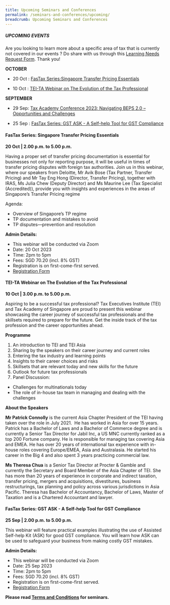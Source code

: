 ```yaml
---
title: Upcoming Seminars and Conferences
permalink: /seminars-and-conferences/upcoming/
breadcrumb: Upcoming Seminars and Conferences
---
```

##### **UPCOMING EVENTS**
Are you looking to learn more about a specific area of tax that is currently not covered in our events ? 
Do share with us through this [Learning Needs Request Form](https://form.gov.sg/5d2c51283703d80011e52615). Thank you!

**OCTOBER**
* 20 Oct : [FasTax Series:Singapore Transfer Pricing Essentials](#20oct-ta-id)

* 10 Oct : [TEI-TA Webinar on The Evolution of the Tax Professional](#10oct-ta-id)


**SEPTEMBER**

* 29 Sep: [Tax Academy Conference 2023: Navigating BEPS 2.0 – Opportunities and Challenges](https://www.taxacademy.sg/conference-2023/)

* 25 Sep : [FasTax Series: GST ASK - A Self-help Tool for GST Compliance](#25sep-ta-id)



<a id="20oct-ta-id"></a>
#### **FasTax Series: Singapore Transfer Pricing Essentials**<br>
**20 Oct | 2.00 p.m. to 5.00 p.m.**

Having a proper set of transfer pricing documentation is essential for businesses not only for reporting purpose, it will be useful in times of transfer pricing disputes with foreign tax authorities. Join us in this webinar, where our speakers from Deloitte, Mr Avik Bose (Tax Partner, Transfer Pricing) and Mr Tay Eng Hong (Director, Transfer Pricing), together with IRAS, Ms Julia Chew (Deputy Director) and Ms Maurine Lee (Tax Specialist (Accredited)), provide you with insights and experiences in the areas of&nbsp; Singapore’s Transfer Pricing regime

Agenda:
* Overview of Singapore’s TP regime
* TP documentation and mistakes to avoid
* TP disputes—prevention and resolution

**Admin Details:**
* This webinar will be conducted via Zoom
* Date: 20 Oct 2023
* Time: 2pm to 5pm
* Fees: SGD 70.20 (incl. 8% GST)
* Registration is on first-come-first served.
* [Registration Form](https://form.gov.sg/650a93232ccd0f0012d9ea9b)


<a id="10oct-ta-id"></a>
#### **TEI-TA Webinar on The Evolution of the Tax Professional**<br>
**10 Oct | 3.00 p.m. to 5.00 p.m.**

Aspiring to be a successful tax professional? Tax Executives Institute (TEI) and Tax Academy of Singapore are proud to present this webinar showcasing the career journey of successful tax professionals and the skillsets required to prepare for the future. Get the inside track of the tax profession and the career opportunities ahead.

**Programme**

1. An introduction to TEI and TEI Asia
2. Sharing by the speakers on their career journey and current roles
3. Entering the tax industry and learning points
4. Insights to their career choices and risks
5. Skillsets that are relevant today and new skills for the future
6. Outlook for future tax professionals
7. Panel Discussion:
* Challenges for multinationals today
* The role of in-house tax team in managing and dealing with the challenges

**About the Speakers**

**Mr Patrick Connolly** is the current Asia Chapter President of the TEI having taken over the role in July 2021.&nbsp; He has worked in Asia for over 15 years. Patrick has a Bachelor of Laws and a Bachelor of Commerce degree and is currently a Senior Tax Director for Jabil Inc, a US MNC currently ranked as a top 200 Fortune company.&nbsp;He is responsible for managing tax covering Asia and EMEA.&nbsp;He has over 20 years of international tax experience with in-house roles covering Europe/EMEA, Asia and Australasia.&nbsp;He started his career in the Big 4 and also spent 3 years practicing commercial law.

**Ms Theresa Chua** is a Senior Tax Director at Procter &amp; Gamble and currently the Secretary and Board Member of the Asia Chapter of TEI. She has more than 20 years of experience in corporate and indirect taxation, transfer pricing, mergers and acquisitions, divestitures, business restructurings, tax planning and policy across various jurisdictions in Asia Pacific. Theresa has Bachelor of Accountancy, Bachelor of Laws, Master of Taxation and is a Chartered Accountant and lawyer.



<a id="25sep-ta-id"></a>
#### **FasTax Series: GST ASK - A Self-help Tool for GST Compliance**<br>
**25 Sep | 2.00 p.m. to 5.00 p.m.**

This webinar will feature practical examples illustrating the use of Assisted Self-help Kit (ASK) for good GST compliance.  You will learn how ASK can be used to safeguard your business from making costly GST mistakes.

**Admin Details:**
* This webinar will be conducted via Zoom
* Date: 25 Sep 2023
* Time: 2pm to 5pm
* Fees: SGD 70.20 (incl. 8% GST)
* Registration is on first-come-first served.
* [Registration Form](https://form.gov.sg/64fbf7eebe9c4200126c5af0)





**Please read [Terms and Conditions](https://production-iras-tax-academy.netlify.com/executive-tax-programmes/terms-and-conditions/) for seminars.**